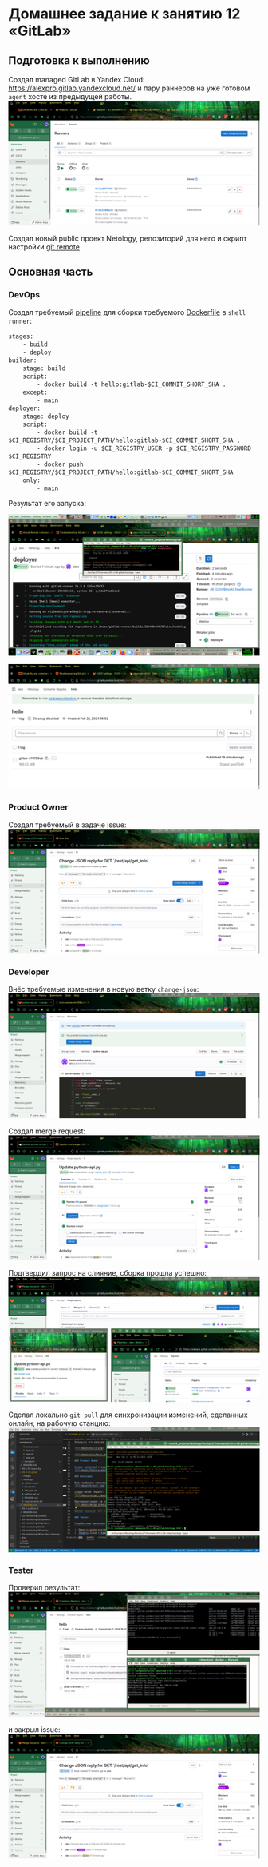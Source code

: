 # Домашнее задание к занятию 12 «GitLab»

## Подготовка к выполнению

Создал managed GitLab в Yandex Cloud: https://alexpro.gitlab.yandexcloud.net/ и пару раннеров на уже готовом `agent` хосте из предыдущей работы.
![](images/runners.png)

Создал новый public проект Netology, репозиторий для него и скрипт настройки [git remote](https://alexpro.gitlab.yandexcloud.net/alex/netology/-/blob/main/init_repo.sh?ref_type=heads)


## Основная часть

### DevOps

Создал требуемый [pipeline](netology/.gitlab-ci.yml) для сборки требуемого [Dockerfile](netology/Dockerfile) в `shell runner`:
```
stages:
    - build
    - deploy
builder:
    stage: build
    script:
        - docker build -t hello:gitlab-$CI_COMMIT_SHORT_SHA .
    except:
        - main
deployer:
    stage: deploy
    script:
        - docker build -t $CI_REGISTRY/$CI_PROJECT_PATH/hello:gitlab-$CI_COMMIT_SHORT_SHA .
        - docker login -u $CI_REGISTRY_USER -p $CI_REGISTRY_PASSWORD $CI_REGISTRY
        - docker push $CI_REGISTRY/$CI_PROJECT_PATH/hello:gitlab-$CI_COMMIT_SHORT_SHA
    only:
        - main
```

Результат его запуска:

![](images/build.png)

![](images/artifacts.png)

### Product Owner

Создал требуемый в задаче issue:
![](images/feature.png)

### Developer

Внёс требуемые изменения в новую ветку `change-json`:
![](images/branch.png)

Создал merge request:
![](images/merge_request.png)

Подтвердил запрос на слияние, сборка  прошла успешно:
![](images/merge_done.png)

Сделал локально `git pull` для синхронизации изменений, сделанных онлайн, на рабочую станцию:
![](images/pull.png)

### Tester

Проверил результат:
![](images/test.png)

и закрыл issue:
![](images/tested.png)
